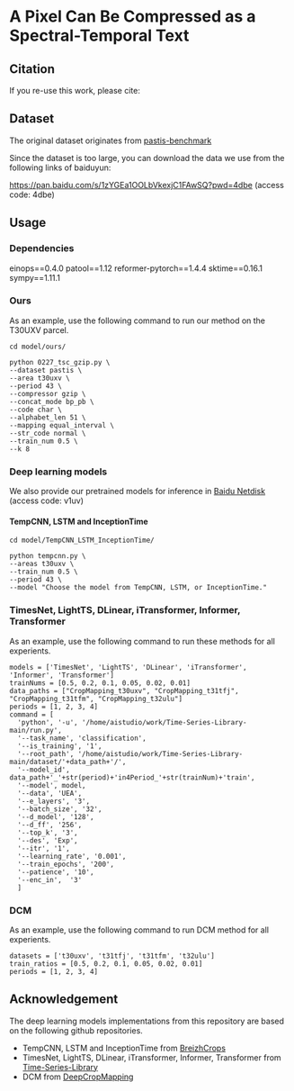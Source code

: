 # A Pixel Can Be Compressed as a Spectral-Temporal Text
## Citation
If you re-use this work, please cite:

## Dataset
The original dataset originates from [pastis-benchmark](https://github.com/VSainteuf/pastis-benchmark)

Since the dataset is too large, you can download the data we use from the following links of baiduyun:

https://pan.baidu.com/s/1zYGEa1OOLbVkexjC1FAwSQ?pwd=4dbe (access code: 4dbe)

## Usage
### Dependencies

einops==0.4.0
patool==1.12
reformer-pytorch==1.4.4
sktime==0.16.1
sympy==1.11.1

### Ours
As an example, use the following command to run our method on the T30UXV parcel.
~~~
cd model/ours/

python 0227_tsc_gzip.py \
--dataset pastis \
--area t30uxv \
--period 43 \
--compressor gzip \
--concat_mode bp_pb \
--code char \
--alphabet_len 51 \
--mapping equal_interval \
--str_code normal \
--train_num 0.5 \
--k 8
~~~

### Deep learning models
We also provide our pretrained models for inference in [Baidu Netdisk](https://pan.baidu.com/s/1SB0ylQDYVwCKVWQt19qeaA) (access code: v1uv)
#### TempCNN, LSTM and InceptionTime
~~~
cd model/TempCNN_LSTM_InceptionTime/

python tempcnn.py \
--areas t30uxv \
--train_num 0.5 \
--period 43 \
--model "Choose the model from TempCNN, LSTM, or InceptionTime."
~~~

### TimesNet, LightTS, DLinear, iTransformer, Informer, Transformer
As an example, use the following command to run these methods for all experients.
~~~
models = ['TimesNet', 'LightTS', 'DLinear', 'iTransformer', 'Informer', 'Transformer']
trainNums = [0.5, 0.2, 0.1, 0.05, 0.02, 0.01]
data_paths = ["CropMapping_t30uxv", "CropMapping_t31tfj", "CropMapping_t31tfm", "CropMapping_t32ulu"]
periods = [1, 2, 3, 4]
command = [
  'python', '-u', '/home/aistudio/work/Time-Series-Library-main/run.py',
  '--task_name', 'classification',
  '--is_training', '1',
  '--root_path', '/home/aistudio/work/Time-Series-Library-main/dataset/'+data_path+'/',
  '--model_id', data_path+'_'+str(period)+'in4Period_'+str(trainNum)+'train',
  '--model', model,
  '--data', 'UEA',
  '--e_layers', '3',
  '--batch_size', '32',
  '--d_model', '128',
  '--d_ff', '256',
  '--top_k', '3',
  '--des', 'Exp',
  '--itr', '1',
  '--learning_rate', '0.001',
  '--train_epochs', '200',
  '--patience', '10',  
  '--enc_in',  '3'
  ]
~~~

### DCM
As an example, use the following command to run DCM method for all experients.
~~~
datasets = ['t30uxv', 't31tfj', 't31tfm', 't32ulu']
train_ratios = [0.5, 0.2, 0.1, 0.05, 0.02, 0.01]
periods = [1, 2, 3, 4]
~~~


## Acknowledgement
The deep learning models implementations from this repository are based on the following github repositories.
- TempCNN, LSTM and InceptionTime from [BreizhCrops](https://github.com/dl4sits/BreizhCrops)
- TimesNet, LightTS, DLinear, iTransformer, Informer, Transformer from [Time-Series-Library](https://github.com/thuml/Time-Series-Library)
- DCM from [DeepCropMapping](https://github.com/Lab-IDEAS/DeepCropMapping)

